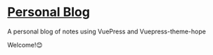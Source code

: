 # [Personal Blog](http://wjqis.me)

A personal blog of notes using VuePress and Vuepress-theme-hope

Welcome!:blush:
